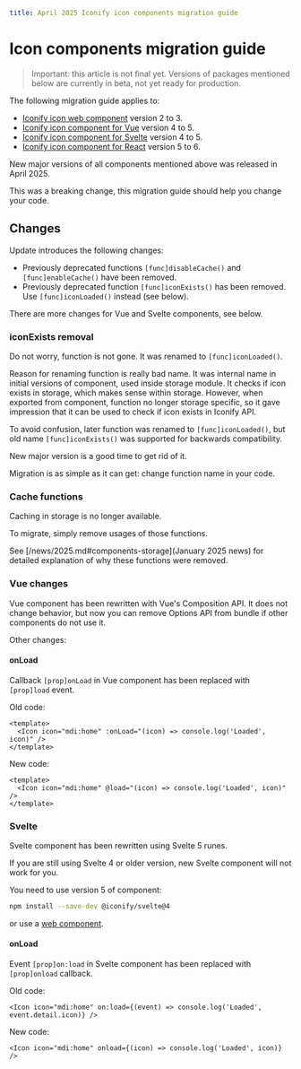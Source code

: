 ```yaml
title: April 2025 Iconify icon components migration guide
```

# Icon components migration guide

> Important: this article is not final yet.
> Versions of packages mentioned below are currently in beta, not yet ready for production.

The following migration guide applies to:

- [Iconify icon web component](/docs/iconify-icon/index.md) version 2 to 3.
- [Iconify icon component for Vue](/docs/icon-components/vue/index.md) version 4 to 5.
- [Iconify icon component for Svelte](/docs/icon-components/svelte/index.md) version 4 to 5.
- [Iconify icon component for React](/docs/icon-components/react/index.md) version 5 to 6.

New major versions of all components mentioned above was released in April 2025.

This was a breaking change, this migration guide should help you change your code.

## Changes

Update introduces the following changes:

- Previously deprecated functions `[func]disableCache()` and `[func]enableCache()` have been removed.
- Previously deprecated function `[func]iconExists()` has been removed. Use `[func]iconLoaded()` instead (see below).

There are more changes for Vue and Svelte components, see below.

### iconExists removal

Do not worry, function is not gone. It was renamed to `[func]iconLoaded()`.

Reason for renaming function is really bad name.
It was internal name in initial versions of component, used inside storage module.
It checks if icon exists in storage, which makes sense within storage.
However, when exported from component, function no longer storage specific, so it gave impression that it can be used to check if icon exists in Iconify API.

To avoid confusion, later function was renamed to `[func]iconLoaded()`, but old name `[func]iconExists()` was supported for backwards compatibility.

New major version is a good time to get rid of it.

Migration is as simple as it can get: change function name in your code.

### Cache functions

Caching in storage is no longer available.

To migrate, simply remove usages of those functions.

See [/news/2025.md#components-storage](January 2025 news) for detailed explanation of why these functions were removed.

### Vue changes

Vue component has been rewritten with Vue's Composition API. It does not change behavior, but now you can remove Options API from bundle if other components do not use it.

Other changes:

#### onLoad

Callback `[prop]onLoad` in Vue component has been replaced with `[prop]load` event.

Old code:

```vue
<template>
  <Icon icon="mdi:home" :onLoad="(icon) => console.log('Loaded', icon)" />
</template>
```

New code:

```vue
<template>
  <Icon icon="mdi:home" @load="(icon) => console.log('Loaded', icon)" />
</template>
```

### Svelte

Svelte component has been rewritten using Svelte 5 runes.

If you are still using Svelte 4 or older version, new Svelte component will not work for you.

You need to use version 5 of component:

```bash
npm install --save-dev @iconify/svelte@4
```

or use a [web component](/docs/iconify-icon/index.md).

#### onLoad

Event `[prop]on:load` in Svelte component has been replaced with `[prop]onload` callback.

Old code:

```svelte
<Icon icon="mdi:home" on:load={(event) => console.log('Loaded', event.detail.icon)} />
```

New code:

```svelte
<Icon icon="mdi:home" onload={(icon) => console.log('Loaded', icon)} />
```
